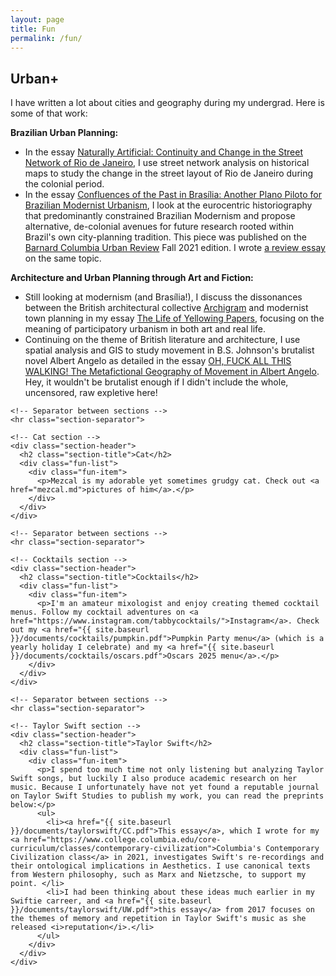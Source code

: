 ```yaml
---
layout: page
title: Fun
permalink: /fun/
---
```


<div class="container">
  <div class="fun-container">
    <!-- Urban+ section -->
    <div class="section-header">
      <h2 class="section-title">Urban+</h2>
      <div class="fun-list">
        <div class="fun-item">
          <p>I have written a lot about cities and geography during my undergrad. Here is some of that work:</p>
          <p><b>Brazilian Urban Planning: </b></p>
          <ul>
            <li>In the essay <a href="{{ site.baseurl }}/documents/urban/rio.pdf">Naturally Artificial: Continuity and Change in the Street Network of Rio de Janeiro</a>, I use street network analysis on historical maps to study the change in the street layout of Rio de Janeiro during the colonial period.</li> 
            <li>In the essay <a href="{{ site.baseurl }}/documents/urban/confluences.pdf">Confluences of the Past in Brasília: Another Plano Piloto for Brazilian Modernist Urbanism</a>, I look at the eurocentric historiography that predominantly constrained Brazilian Modernism and propose alternative, de-colonial avenues for future research rooted within Brazil's own city-planning tradition. This piece was published on the <a href="https://www.bcurbanreview.com">Barnard Columbia Urban Review</a> Fall 2021 edition. I wrote <a href="{{ site.baseurl }}/documents/urban/cannibalism.pdf">a review essay</a> on the same topic.</li> 
          </ul>
          <p><b>Architecture and Urban Planning through Art and Fiction: </b></p>
          <ul>
            <li>Still looking at modernism (and Brasília!), I discuss the dissonances between the British architectural collective <a href="https://www.archigram.net/about-archigram">Archigram</a> and modernist town planning in my essay <a href="{{ site.baseurl }}/documents/urban/archigram.pdf">The Life of Yellowing Papers</a>, focusing on the meaning of participatory urbanism in both art and real life.</li>
            <li>Continuing on the theme of British literature and architecture, I use spatial analysis and GIS to study movement in B.S. Johnson's brutalist novel Albert Angelo as detailed in the essay <a href="{{ site.baseurl }}/documents/urban/f-walking.pdf">OH, FUCK ALL THIS WALKING! The Metafictional Geography of Movement in Albert Angelo</a>. Hey, it wouldn't be brutalist enough if I didn't include the whole, uncensored, raw expletive here!</li>
          </ul>
        </div>
      </div>
    </div>

    <!-- Separator between sections -->
    <hr class="section-separator">

    <!-- Cat section -->
    <div class="section-header">
      <h2 class="section-title">Cat</h2>
      <div class="fun-list">
        <div class="fun-item">
          <p>Mezcal is my adorable yet sometimes grudgy cat. Check out <a href="mezcal.md">pictures of him</a>.</p>
        </div>
      </div>
    </div>

    <!-- Separator between sections -->
    <hr class="section-separator">

    <!-- Cocktails section -->
    <div class="section-header">
      <h2 class="section-title">Cocktails</h2>
      <div class="fun-list">
        <div class="fun-item">
          <p>I'm an amateur mixologist and enjoy creating themed cocktail menus. Follow my cocktail adventures on <a href="https://www.instagram.com/tabbycocktails/">Instagram</a>. Check out my <a href="{{ site.baseurl }}/documents/cocktails/pumpkin.pdf">Pumpkin Party menu</a> (which is a yearly holiday I celebrate) and my <a href="{{ site.baseurl }}/documents/cocktails/oscars.pdf">Oscars 2025 menu</a>.</p>
        </div>
      </div>
    </div>

    <!-- Separator between sections -->
    <hr class="section-separator">

    <!-- Taylor Swift section -->
    <div class="section-header">
      <h2 class="section-title">Taylor Swift</h2>
      <div class="fun-list">
        <div class="fun-item">
          <p>I spend too much time not only listening but analyzing Taylor Swift songs, but luckily I also produce academic research on her music. Because I unfortunately have not yet found a reputable journal on Taylor Swift Studies to publish my work, you can read the preprints below:</p>
          <ul>
            <li><a href="{{ site.baseurl }}/documents/taylorswift/CC.pdf">This essay</a>, which I wrote for my <a href="https://www.college.columbia.edu/core-curriculum/classes/contemporary-civilization">Columbia's Contemporary Civilization class</a> in 2021, investigates Swift's re-recordings and their ontological implications in Aesthetics. I use canonical texts from Western philosophy, such as Marx and Nietzsche, to support my point. </li> 
            <li>I had been thinking about these ideas much earlier in my Swiftie carreer, and <a href="{{ site.baseurl }}/documents/taylorswift/UW.pdf">this essay</a> from 2017 focuses on the themes of memory and repetition in Taylor Swift's music as she released <i>reputation</i>.</li> 
          </ul>
        </div>
      </div>
    </div>
  </div>
</div>
